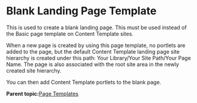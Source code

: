# Blank Landing Page Template 

This is used to create a blank landing page. This must be used instead of the Basic page template on Content Template sites.

When a new page is created by using this page template, no portlets are added to the page, but the default Content Template landing page site hierarchy is created under this path: Your Library/Your Site Path/Your Page Name. The page is also associated with the root site area in the newly created site hierarchy.

You can then add Content Template portlets to the blank page.

**Parent topic:**[Page Templates ](../ctc/ctc-assets-page-templates.md)

